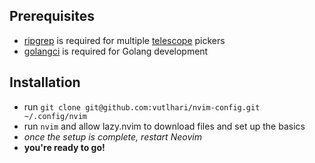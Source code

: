 ## Prerequisites
- [ripgrep](https://github.com/BurntSushi/ripgrep#installation) is required for multiple [telescope](https://github.com/nvim-telescope/telescope.nvim#suggested-dependencies) pickers
- [golangci](https://golangci-lint.run/usage/install) is required for Golang development

## Installation
- run `git clone git@github.com:vutlhari/nvim-config.git ~/.config/nvim`
- run `nvim` and allow lazy.nvim to download files and set up the basics
- *once the setup is complete, restart Neovim*
- **you're ready to go!**
